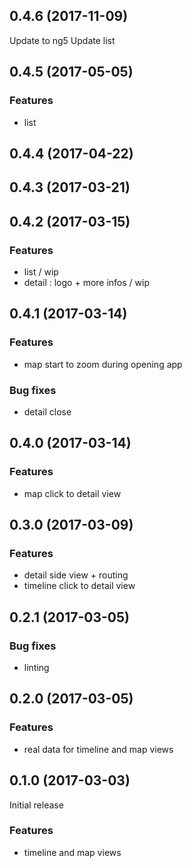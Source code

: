 <a name="0.4.6"></a>
## 0.4.6 (2017-11-09)

Update to ng5
Update list

<a name="0.4.5"></a>
## 0.4.5 (2017-05-05)

### Features

* list

<a name="0.4.4"></a>
## 0.4.4 (2017-04-22)

<a name="0.4.3"></a>
## 0.4.3 (2017-03-21)

<a name="0.4.2"></a>
## 0.4.2 (2017-03-15)

### Features

* list / wip
* detail : logo + more infos / wip

<a name="0.4.1"></a>
## 0.4.1 (2017-03-14)

### Features

* map start to zoom during opening app

### Bug fixes

* detail close

<a name="0.4.0"></a>
## 0.4.0 (2017-03-14)

### Features

* map click to detail view

<a name="0.3.0"></a>
## 0.3.0 (2017-03-09)

### Features

* detail side view + routing
* timeline click to detail view

<a name="0.2.1"></a>
## 0.2.1 (2017-03-05)

### Bug fixes

* linting

<a name="0.2.0"></a>
## 0.2.0 (2017-03-05)

### Features

* real data for timeline and map views

<a name="0.1.0"></a>
## 0.1.0 (2017-03-03)

Initial release

### Features

* timeline and map views
